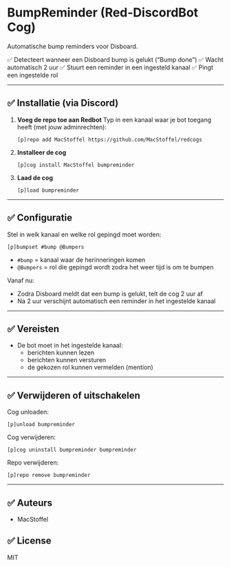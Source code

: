 # BumpReminder (Red-DiscordBot Cog)

Automatische bump reminders voor Disboard.

✅ Detecteert wanneer een Disboard bump is gelukt (“Bump done”)
✅ Wacht automatisch 2 uur
✅ Stuurt een reminder in een ingesteld kanaal
✅ Pingt een ingestelde rol

---

## ✅ Installatie (via Discord)

1) **Voeg de repo toe aan Redbot**
   Typ in een kanaal waar je bot toegang heeft (met jouw adminrechten):

   ```
   [p]repo add MacStoffel https://github.com/MacStoffel/redcogs
   ```

2) **Installeer de cog**
   ```
   [p]cog install MacStoffel bumpreminder
   ```

3) **Laad de cog**
   ```
   [p]load bumpreminder
   ```

---

## ✅ Configuratie

Stel in welk kanaal en welke rol gepingd moet worden:

```
[p]bumpset #bump @Bumpers
```

- `#bump` = kanaal waar de herinneringen komen
- `@Bumpers` = rol die gepingd wordt zodra het weer tijd is om te bumpen

Vanaf nu:
- Zodra Disboard meldt dat een bump is gelukt, telt de cog 2 uur af
- Na 2 uur verschijnt automatisch een reminder in het ingestelde kanaal

---

## ✅ Vereisten
- De bot moet in het ingestelde kanaal:
  - berichten kunnen lezen
  - berichten kunnen versturen
  - de gekozen rol kunnen vermelden (mention)

---

## ✅ Verwijderen of uitschakelen

Cog unloaden:
```
[p]unload bumpreminder
```

Cog verwijderen:
```
[p]cog uninstall bumpreminder bumpreminder
```

Repo verwijderen:
```
[p]repo remove bumpreminder
```

---

## ✅ Auteurs
- MacStoffel

## ✅ License
MIT
